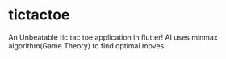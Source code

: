 # tictactoe

An Unbeatable tic tac toe application in flutter!
AI uses minmax algorithm(Game Theory) to find optimal moves.
